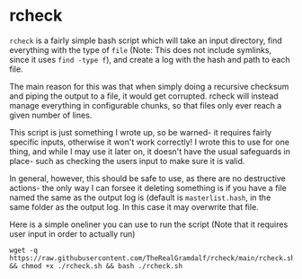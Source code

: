 # rcheck

`rcheck` is a fairly simple bash script which will take an input directory, find everything with the type of `file` (Note: This does not include symlinks, since it uses `find -type f`), and create a log with the hash and path to each file.

The main reason for this was that when simply doing a recursive checksum and piping the output to a file, it would get corrupted. rcheck will instead manage everything in configurable chunks, so that files only ever reach a given number of lines.

This script is just something I wrote up, so be warned- it requires fairly specific inputs, otherwise it won't work correctly! I wrote this to use for one thing, and while I may use it later on, it doesn't have the usual safeguards in place- such as checking the users input to make sure it is valid. 

In general, however, this should be safe to use, as there are no destructive actions- the only way I can forsee it deleting something is if you have a file named the same as the output log is (default is `masterlist.hash`, in the same folder as the output log. In this case it may overwrite that file.

Here is a simple oneliner you can use to run the script (Note that it requires user input in order to actually run)
```
wget -q https://raw.githubusercontent.com/TheRealGramdalf/rcheck/main/rcheck.sh && chmod +x ./rcheck.sh && bash ./rcheck.sh
```

